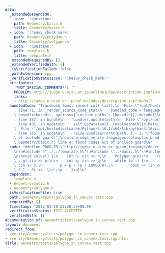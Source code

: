 ```yaml
---
data:
  _extendedDependsOn:
  - icon: ':question:'
    path: Geometry/basic.h
    title: Geometry/basic.h
  - icon: ':heavy_check_mark:'
    path: Geometry/polygon.h
    title: Geometry/polygon.h
  - icon: ':question:'
    path: template.h
    title: template.h
  _extendedRequiredBy: []
  _extendedVerifiedWith: []
  _isVerificationFailed: false
  _pathExtension: cpp
  _verificationStatusIcon: ':heavy_check_mark:'
  attributes:
    '*NOT_SPECIAL_COMMENTS*': ''
    PROBLEM: http://judge.u-aizu.ac.jp/onlinejudge/description.jsp?id=0412
    links:
    - http://judge.u-aizu.ac.jp/onlinejudge/description.jsp?id=0412
  bundledCode: "Traceback (most recent call last):\n  File \"/opt/hostedtoolcache/Python/3.10.1/x64/lib/python3.10/site-packages/onlinejudge_verify/documentation/build.py\"\
    , line 71, in _render_source_code_stat\n    bundled_code = language.bundle(stat.path,\
    \ basedir=basedir, options={'include_paths': [basedir]}).decode()\n  File \"/opt/hostedtoolcache/Python/3.10.1/x64/lib/python3.10/site-packages/onlinejudge_verify/languages/cplusplus.py\"\
    , line 187, in bundle\n    bundler.update(path)\n  File \"/opt/hostedtoolcache/Python/3.10.1/x64/lib/python3.10/site-packages/onlinejudge_verify/languages/cplusplus_bundle.py\"\
    , line 401, in update\n    self.update(self._resolve(pathlib.Path(included), included_from=path))\n\
    \  File \"/opt/hostedtoolcache/Python/3.10.1/x64/lib/python3.10/site-packages/onlinejudge_verify/languages/cplusplus_bundle.py\"\
    , line 355, in update\n    raise BundleErrorAt(path, i + 1, \"found codes out\
    \ of include guard\")\nonlinejudge_verify.languages.cplusplus_bundle.BundleErrorAt:\
    \ Geometry/basic.h: line 4: found codes out of include guard\n"
  code: "#define PROBLEM \"http://judge.u-aizu.ac.jp/onlinejudge/description.jsp?id=0412\"\
    \n\n#include \"../../template.h\"\n#include \"../basic.h\"\n#include \"../polygon.h\"\
    \n\nvoid solve() {\n    int n; cin >> n;\n    Polygon g(n);\n    for (auto& p\
    \ : g) cin >> p;\n\n    int q; cin >> q;\n    while (q--) {\n        Point p;\
    \ cin >> p;\n        p = p - (p / 10000.0);\n        cout << (in_convex(g, p)\
    \ ? 1 : 0) << '\\n';\n    }\n}\n"
  dependsOn:
  - template.h
  - Geometry/basic.h
  - Geometry/polygon.h
  isVerificationFile: true
  path: Geometry/tests/polygon_in_convex.test.cpp
  requiredBy: []
  timestamp: '2022-01-10 23:38:23+08:00'
  verificationStatus: TEST_ACCEPTED
  verifiedWith: []
documentation_of: Geometry/tests/polygon_in_convex.test.cpp
layout: document
redirect_from:
- /verify/Geometry/tests/polygon_in_convex.test.cpp
- /verify/Geometry/tests/polygon_in_convex.test.cpp.html
title: Geometry/tests/polygon_in_convex.test.cpp
---
```

